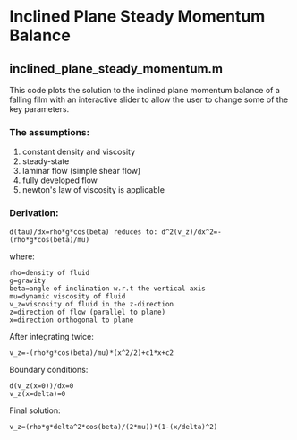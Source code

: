 # Inclined Plane Steady Momentum Balance

## inclined_plane_steady_momentum.m
This code plots the solution to the inclined plane momentum balance of a falling film with an interactive slider to allow the user to change some of the key parameters.

### The assumptions:
  1. constant density and viscosity
  2. steady-state
  3. laminar flow (simple shear flow)
  4. fully developed flow
  5. newton's law of viscosity is applicable

### Derivation:

    d(tau)/dx=rho*g*cos(beta) reduces to: d^2(v_z)/dx^2=-(rho*g*cos(beta)/mu)
  
  where: 
  
    rho=density of fluid
    g=gravity
    beta=angle of inclination w.r.t the vertical axis
    mu=dynamic viscosity of fluid
    v_z=viscosity of fluid in the z-direction
    z=direction of flow (parallel to plane)
    x=direction orthogonal to plane
  
  After integrating twice:
  
    v_z=-(rho*g*cos(beta)/mu)*(x^2/2)+c1*x+c2
  
  Boundary conditions:
  
    d(v_z(x=0))/dx=0 
    v_z(x=delta)=0
  
  Final solution:
  
    v_z=(rho*g*delta^2*cos(beta)/(2*mu))*(1-(x/delta)^2)

